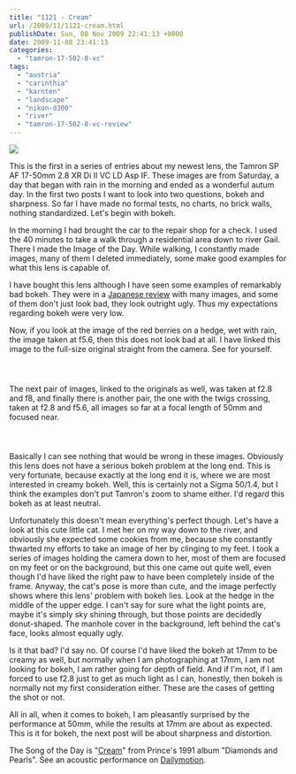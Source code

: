```yaml
---
title: "1121 - Cream"
url: /2009/11/1121-cream.html
publishDate: Sun, 08 Nov 2009 22:41:13 +0000
date: 2009-11-08 23:41:13
categories: 
  - "tamron-17-502-8-vc"
tags: 
  - "austria"
  - "carinthia"
  - "karnten"
  - "landscape"
  - "nikon-d300"
  - "river"
  - "tamron-17-502-8-vc-review"
---
```

<a target="_blank" href="https://d25zfm9zpd7gm5.cloudfront.net/1200x1200/2009/20091107_083657_ps.jpg"><img src="https://d25zfm9zpd7gm5.cloudfront.net/0600x0600/2009/20091107_083657_ps.jpg" /></a>

 This is the first in a series of entries about my newest lens, the Tamron SP AF 17-50mm 2.8 XR Di II VC LD Asp IF. These images are from Saturday, a day that began with rain in the morning and ended as a wonderful autum day. In the first two posts I want to look into two questions, bokeh and sharpness. So far I have made no formal tests, no charts, no brick walls, nothing standardized. Let's begin with bokeh.

In the morning I had brought the car to the repair shop for a check. I used the 40 minutes to take a walk through a residential area down to river Gail. There I made the Image of the Day. While walking, I constantly made images, many of them I deleted immediately, some make good examples for what this lens is capable of. 

<a target="_blank" href="https://d25zfm9zpd7gm5.cloudfront.net/orig/2009/20091107_081607.JPG"><img style="margin: 0pt 10px 0pt 0px; float: left;" src="https://d25zfm9zpd7gm5.cloudfront.net/0150x0150/2009/20091107_081607.JPG" alt="" border="0" /></a> I have bought this lens although I have seen some examples of remarkably bad bokeh. They were in a <a target="_blank" href="http://dc.watch.impress.co.jp/docs/review/date_lens/20090917_315883.html">Japanese review</a> with many images, and some of them don't just look bad, they look outright ugly. Thus my expectations regarding bokeh were very low.

Now, if you look at the image of the red berries on a hedge, wet with rain, the image taken at f5.6, then this does not look bad at all. I have linked this image to the full-size original straight from the camera. See for yourself.

<div class="container"><div class="center"><a target="_blank" href="https://d25zfm9zpd7gm5.cloudfront.net/orig/2009/20091107_082250.JPG"><img style="margin: 10pt 10px 10pt 10px;" src="https://d25zfm9zpd7gm5.cloudfront.net/0150x0150/2009/20091107_082250.JPG" alt="" border="0" /></a><a target="_blank" href="https://d25zfm9zpd7gm5.cloudfront.net/orig/2009/20091107_082222.JPG"><img style="margin: 10pt 10px 10pt 10px;" src="https://d25zfm9zpd7gm5.cloudfront.net/0150x0150/2009/20091107_082222.JPG" alt="" border="0" /></a></div></div>

The next pair of images, linked to the originals as well, was taken at f2.8 and f8, and finally there is another pair, the one with the twigs crossing, taken at f2.8 and f5.6, all images so far at a focal length of 50mm and focused near. 

<div class="container"><div class="center"><a target="_blank" href="https://d25zfm9zpd7gm5.cloudfront.net/orig/2009/20091107_082345.JPG"><img style="margin: 10pt 10px 10pt 10px;" src="https://d25zfm9zpd7gm5.cloudfront.net/0150x0150/2009/20091107_082345.JPG" alt="" border="0" /></a><a target="_blank" href="https://d25zfm9zpd7gm5.cloudfront.net/orig/2009/20091107_082416.JPG"><img style="margin: 10pt 10px 10pt 10px;" src="https://d25zfm9zpd7gm5.cloudfront.net/0150x0150/2009/20091107_082416.JPG" alt="" border="0" /></a></div></div>

Basically I can see nothing that would be wrong in these images. Obviously this lens does not have a serious bokeh problem at the long end. This is very fortunate, because exactly at the long end it is, where we are most interested in creamy bokeh. Well, this is certainly not a Sigma 50/1.4, but I think the examples don't put Tamron's zoom to shame either. I'd regard this bokeh as at least neutral.

<a target="_blank" href="https://d25zfm9zpd7gm5.cloudfront.net/orig/2009/20091107_083311.JPG"><img style="margin: 0pt 0px 0pt 10px; float: right;" src="https://d25zfm9zpd7gm5.cloudfront.net/0150x0150/2009/20091107_083311.JPG" alt="" border="0" /></a> Unfortunately this doesn't mean everything's perfect though. Let's have a look at this cute little cat. I met her on my way down to the river, and obviously she expected some cookies from me, because she constantly thwarted my efforts to take an image of her by clinging to my feet. I took a series of images holding the camera down to her, most of them are focused on my feet or on the background, but this one came out quite well, even though I'd have liked the right paw to have been completely inside of the frame. Anyway, the cat's pose is more than cute, and the image perfectly shows where this lens' problem with bokeh lies. Look at the hedge in the middle of the upper edge. I can't say for sure what the light points are, maybe it's simply sky shining through, but those points are decidedly donut-shaped. The manhole cover in the background, left behind the cat's face, looks almost equally ugly.

 Is it that bad? I'd say no. Of course I'd have liked the bokeh at 17mm to be creamy as well, but normally when I am photographing at 17mm, I am not looking for bokeh, I am rather going for depth of field. And if I'm not, if I am forced to use f2.8 just to get as much light as I can, honestly, then bokeh is normally not my first consideration either. These are the cases of getting the shot or not.

All in all, when it comes to bokeh, I am pleasantly surprised by the performance at 50mm, while the results at 17mm are about as expected. This is it for bokeh, the next post will be about sharpness and distortion.

The Song of the Day is "<a target="_blank" href="http://www.lyricsmode.com/lyrics/p/prince/cream.html">Cream</a>" from Prince's 1991 album "Diamonds and Pearls". See an acoustic performance on <a target="_blank" href="http://www.dailymotion.com/video/x8yh4g_mtv-prince-acoustique-play-guitare_music">Dailymotion</a>.
